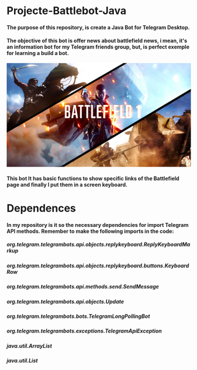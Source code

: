 # Projecte-Battlebot-Java
#### The purpose of this repository, is create a Java Bot for Telegram Desktop.
#### The objective of this bot is offer news about battlefield news, i mean, it's an information bot for my Telegram friends group, but, is perfect exemple for learning a build a bot.

![](battlefield.jpg)

#### This bot It has basic functions to show specific links of the Battlefield page and finally I put them in a screen keyboard.

# Dependences 
#### In my repository is it so the necessary dependencies for import Telegram API methods. Remember to make the following imports in the code:

##### org.telegram.telegrambots.api.objects.replykeyboard.ReplyKeyboardMarkup
##### org.telegram.telegrambots.api.objects.replykeyboard.buttons.KeyboardRow
##### org.telegram.telegrambots.api.methods.send.SendMessage
##### org.telegram.telegrambots.api.objects.Update
##### org.telegram.telegrambots.bots.TelegramLongPollingBot
##### org.telegram.telegrambots.exceptions.TelegramApiException
##### java.util.ArrayList
##### java.util.List
